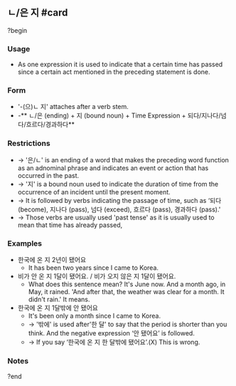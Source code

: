 ## ㄴ/은 지 #card
?begin
### Usage
- As one expression it is used to indicate that a certain time has passed since a certain act mentioned in the preceding statement is done.
### Form
- '-(으)ㄴ 지' attaches after a verb stem.
- -** ㄴ/은 (ending) + 지 (bound noun) + Time Expression + 되다/지나다/넘다/흐르다/경과하다**
### Restrictions
- → '은/ㄴ' is an ending of a word that makes the preceding word function as an adnominal phrase and indicates an event or action that has occurred in the past.
- → '지' is a bound noun used to indicate the duration of time from the occurrence of an incident until the present moment.
- → It is followed by verbs indicating the passage of time, such as ‘되다 (become), 지나다 (pass), 넘다 (exceed), 흐르다 (pass), 경과하다 (pass).'
- → Those verbs are usually used 'past tense' as it is usually used to mean that time has already passed,
### Examples
- 한국에 온 지 2년이 됐어요
	- It has been two years since I came to Korea.
- 비가 안 온 지 1달이 됐어요. / 비가 오지 않은 지 1달이 됐어요.
	- What does this sentence mean? It's June now. And a month ago, in May, it rained. 'And after that, the weather was clear for a month. It didn't rain.' It means.
- 한국에 온 지 1달밖에 안 됐어요
	- It's been only a month since I came to Korea.
	- → '밖에' is used after'한 달' to say that the period is shorter than you think. And the negative expression ‘안 됐어요’ is followed.
	- → If you say ‘한국에 온 지 한 달밖에 됐어요’.(X) This is wrong.
### Notes
<!--SR:!2025-12-04,124,250-->
?end
